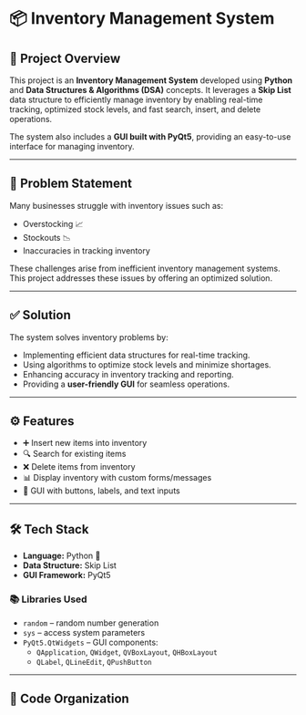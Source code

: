 # 📦 Inventory Management System  

## 📖 Project Overview  
This project is an **Inventory Management System** developed using **Python** and **Data Structures & Algorithms (DSA)** concepts. It leverages a **Skip List** data structure to efficiently manage inventory by enabling real-time tracking, optimized stock levels, and fast search, insert, and delete operations.  

The system also includes a **GUI built with PyQt5**, providing an easy-to-use interface for managing inventory.  

---

## 🚀 Problem Statement  
Many businesses struggle with inventory issues such as:  
- Overstocking 📈  
- Stockouts 📉  
- Inaccuracies in tracking inventory  

These challenges arise from inefficient inventory management systems. This project addresses these issues by offering an optimized solution.  

---

## ✅ Solution  
The system solves inventory problems by:  
- Implementing efficient data structures for real-time tracking.  
- Using algorithms to optimize stock levels and minimize shortages.  
- Enhancing accuracy in inventory tracking and reporting.  
- Providing a **user-friendly GUI** for seamless operations.  

---

## ⚙️ Features  
- ➕ Insert new items into inventory  
- 🔍 Search for existing items  
- ❌ Delete items from inventory  
- 📊 Display inventory with custom forms/messages  
- 🎨 GUI with buttons, labels, and text inputs  

---

## 🛠️ Tech Stack  
- **Language:** Python 🐍  
- **Data Structure:** Skip List  
- **GUI Framework:** PyQt5  

### 📚 Libraries Used  
- `random` – random number generation  
- `sys` – access system parameters  
- `PyQt5.QtWidgets` – GUI components:  
  - `QApplication`, `QWidget`, `QVBoxLayout`, `QHBoxLayout`  
  - `QLabel`, `QLineEdit`, `QPushButton`  

---

## 📂 Code Organization  
